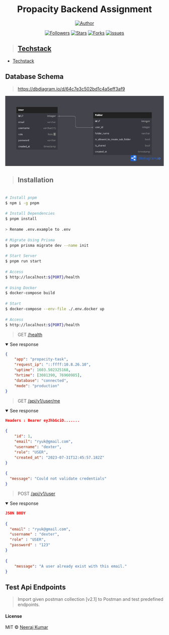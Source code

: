 <h1 align="center"> Propacity Backend Assignment</h1>
<p align="center">
<a href="https://github.com/Ryuk-me"><img title="Author" src="https://img.shields.io/badge/Author-Ryuk--me-red.svg?style=for-the-badge&logo=github"></a>
</p>
<p align="center">
<a href="https://github.com/Ryuk-me"><img title="Followers" src="https://img.shields.io/github/followers/Ryuk-me?color=teal&style=flat-square"></a>
<a href="https://github.com/Ryuk-me/pocket-url/stargazers/"><img title="Stars" src="https://img.shields.io/github/stars/ryuk-me/pocket-url?color=brown&style=flat-square"></a>
<a href="https://github.com/Ryuk-me/pocket-url/network/members"><img title="Forks" src="https://img.shields.io/github/forks/ryuk-me/pocket-url?color=lightgrey&style=flat-square"></a>
<a href="https://github.com/Ryuk-me/pocket-url/issues"><img title="issues" src="https://img.shields.io/github/issues/Ryuk-me/pocket-url?style=flat-square">

> ## Techstack

- [Techstack](./docs/techstack.md)

## Database Schema

> https://dbdiagram.io/d/64c7e3c502bd1c4a5eff3af9

![Database Schema](./assests/db_schema.png)

> ## Installation

```sh

# Install pnpm
$ npm i -g pnpm

# Install Dependencies
$ pnpm install

> Rename .env.example to .env

# Migrate Using Prisma
$ pnpm prisma migrate dev --name init

# Start Server
$ pnpm run start

# Access
$ http://localhost:${PORT}/health

# Using Docker
$ docker-compose build

# Start
$ docker-compose --env-file ./.env.docker up

# Access
$ http://localhost:${PORT}/health

```

> GET [/health](https://api-propacity-ryuk-me.cloud.okteto.net/health)

<details open>
<summary> See response</summary>
<p>

```json
{
	"app": "propacity-task",
	"request_ip": "::ffff:10.8.26.10",
	"uptime": 1603.502325168,
	"hrtime": [3081390, 76960985],
	"database": "connected",
	"mode": "production"
}
```

</p>
</details>

> GET [/api/v1/user/me](https://api-propacity-ryuk-me.cloud.okteto.net/api/v1/user/me)

<details open>
<summary> See response</summary>
<p>

```json
Headers : Bearer eyJhbGciO.......

{
    "id": 1,
    "email": "ryuk@gmail.com",
    "username": "dexter",
    "role": "USER",
    "created_at": "2023-07-31T12:45:57.182Z"
}

{
  "message": "Could not validate credentials"
}
```

</p>
</details>

> POST [/api/v1/user](https://api-propacity-ryuk-me.cloud.okteto.net/api/v1/user/me)

<details open>
<summary> See response</summary>
<p>

```json
JSON BODY

{
  "email" : "ryuk@gmail.com",
  "username" : "dexter",
  "role" : "USER",
  "password" : "123"
}

{
    "message": "A user already exist with this email."
}
```

</p>
</details>


## Test Api Endpoints

> Import given postman collection [v2.1] to Postman and test predefined endpoints.

#### License

MIT © [Neeraj Kumar](https://github.com/ryuk-me)
